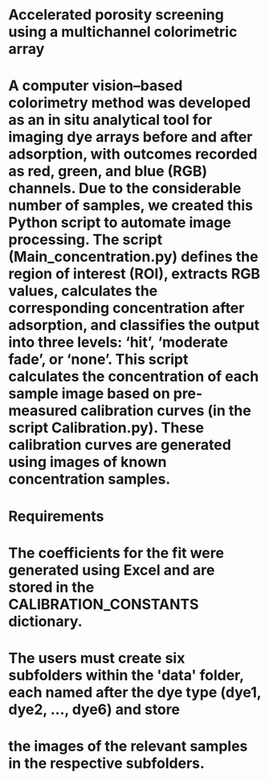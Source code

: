 # Accelerated porosity screening using a multichannel colorimetric array

# A computer vision–based colorimetry method was developed as an in situ analytical tool for imaging dye arrays before and after adsorption, with outcomes recorded as red, green, and blue (RGB) channels. Due to the considerable number of samples, we created this Python script to automate image processing. The script (Main_concentration.py) defines the region of interest (ROI), extracts RGB values, calculates the corresponding concentration after adsorption, and classifies the output into three levels: ‘hit’, ‘moderate fade’, or ‘none’. This script calculates the concentration of each sample image based on pre-measured calibration curves (in the script Calibration.py). These calibration curves are generated using images of known concentration samples.

# Requirements
# The coefficients for the fit were generated using Excel and are stored in the CALIBRATION_CONSTANTS dictionary.
# The users must create six subfolders within the 'data' folder, each named after the dye type (dye1, dye2, ..., dye6) and store
# the images of the relevant samples in the respective subfolders.
# 
